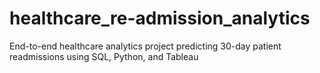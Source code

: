 # healthcare_re-admission_analytics
End-to-end healthcare analytics project predicting 30-day patient readmissions using SQL, Python, and Tableau
